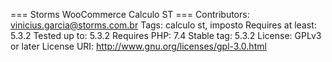=== Storms WooCommerce Calculo ST ===
Contributors: vinicius.garcia@storms.com.br
Tags: calculo st, imposto
Requires at least: 5.3.2
Tested up to: 5.3.2
Requires PHP: 7.4
Stable tag: 5.3.2
License: GPLv3 or later License
URI: http://www.gnu.org/licenses/gpl-3.0.html
